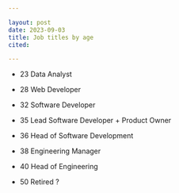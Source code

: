 ```yaml
---

layout: post
date: 2023-09-03
title: Job titles by age
cited: 

---
```

 
- 23 Data Analyst
- 28 Web Developer
- 32 Software Developer
- 35 Lead Software Developer + Product Owner
- 36 Head of Software Development
- 38 Engineering Manager
- 40 Head of Engineering


- 50 Retired ? 